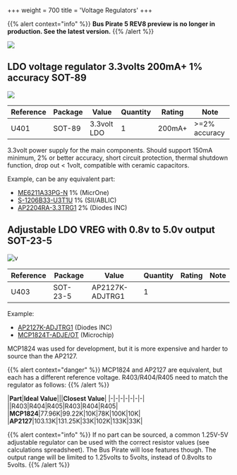 +++
weight = 700
title = 'Voltage Regulators'
+++

{{% alert context="info" %}}
**Bus Pirate 5 REV8 preview is no longer in production. See the latest version.**
{{% /alert %}}

![](/images/docs/hw/bp5rev8/vreg.jpg)

## LDO voltage regulator 3.3volts 200mA+ 1% accuracy SOT-89

![](/images/docs/hw/bp5rev8/sot89-ldo-400.png)

|**Reference**|**Package**|**Value**|**Quantity**|**Rating**|**Note**|
|-|-|-|-|-|-|
|U401  |SOT-89|3.3volt LDO  |1|200mA+  |\>=2% accuracy|

3.3volt power supply for the main components. Should support 150mA minimum, 2% or better accuracy, short circuit protection, thermal shutdown function, drop out < 1volt, compatible with ceramic capacitors.

Example, can be any equivalent part:

*   [ME6211A33PG-N](https://item.szlcsc.com/236113.html) 1% (MicrOne)
*   [S-1206B33-U3T1U](https://item.szlcsc.com/166530.html) 1% (SII/ABLIC)
*   [AP2204RA-3.3TRG1](https://item.szlcsc.com/162965.html) 2% (Diodes INC)

## Adjustable LDO VREG with 0.8v to 5.0v output SOT-23-5

![v](/images/docs/hw/bp5rev8/mcp1824-400.png)

|**Reference**|**Package**|**Value**|**Quantity**|**Rating**|**Note**|
|-|-|-|-|-|-|
|U403  |SOT-23-5|AP2127K-ADJTRG1|1  ||  

Example:

*   [AP2127K-ADJTRG1](https://item.szlcsc.com/97547.html) (Diodes INC)
*   [MCP1824T-ADJE/OT](https://item.szlcsc.com/157049.html) (Microchip)

MCP1824 was used for development, but it is more expensive and harder to source than the AP2127.

{{% alert context="danger" %}}
MCP1824 and AP2127 are equivalent, but each has a different reference voltage. R403/R404/R405 need to match the regulator as follows:
{{% /alert %}}

|**Part**|**Ideal Value**|||**Closest Value**|
|-|-|-|-|-|-|-|
||R403|R404|R405|R403|R404|R405|
|**MCP1824**|77.96K|99.22K|10K|78K|100K|10K|
|**AP2127**|103.13K|131.25K|33K|102K|133K|33K|
<p></p>
{{% alert context="info" %}}
If no part can be sourced, a common 1.25V-5V adjustable regulator can be used with the correct resistor values (see calculations spreadsheet). The Bus Pirate will lose features though. The output range will be limited to 1.25volts to 5volts, instead of 0.8volts to 5volts.
{{% /alert %}}